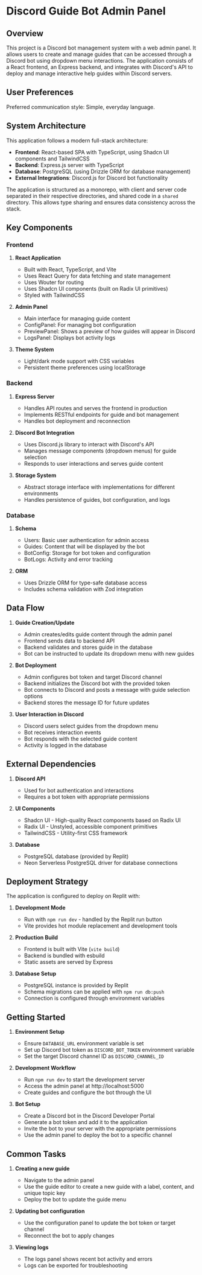 # Discord Guide Bot Admin Panel

## Overview

This project is a Discord bot management system with a web admin panel. It allows users to create and manage guides that can be accessed through a Discord bot using dropdown menu interactions. The application consists of a React frontend, an Express backend, and integrates with Discord's API to deploy and manage interactive help guides within Discord servers.

## User Preferences

Preferred communication style: Simple, everyday language.

## System Architecture

This application follows a modern full-stack architecture:

- **Frontend**: React-based SPA with TypeScript, using Shadcn UI components and TailwindCSS
- **Backend**: Express.js server with TypeScript
- **Database**: PostgreSQL (using Drizzle ORM for database management)
- **External Integrations**: Discord.js for Discord bot functionality

The application is structured as a monorepo, with client and server code separated in their respective directories, and shared code in a `shared` directory. This allows type sharing and ensures data consistency across the stack.

## Key Components

### Frontend

1. **React Application**
   - Built with React, TypeScript, and Vite
   - Uses React Query for data fetching and state management
   - Uses Wouter for routing
   - Uses Shadcn UI components (built on Radix UI primitives)
   - Styled with TailwindCSS

2. **Admin Panel**
   - Main interface for managing guide content
   - ConfigPanel: For managing bot configuration
   - PreviewPanel: Shows a preview of how guides will appear in Discord
   - LogsPanel: Displays bot activity logs

3. **Theme System**
   - Light/dark mode support with CSS variables
   - Persistent theme preferences using localStorage

### Backend

1. **Express Server**
   - Handles API routes and serves the frontend in production
   - Implements RESTful endpoints for guide and bot management
   - Handles bot deployment and reconnection

2. **Discord Bot Integration**
   - Uses Discord.js library to interact with Discord's API
   - Manages message components (dropdown menus) for guide selection
   - Responds to user interactions and serves guide content

3. **Storage System**
   - Abstract storage interface with implementations for different environments
   - Handles persistence of guides, bot configuration, and logs

### Database

1. **Schema**
   - Users: Basic user authentication for admin access
   - Guides: Content that will be displayed by the bot
   - BotConfig: Storage for bot token and configuration
   - BotLogs: Activity and error tracking

2. **ORM**
   - Uses Drizzle ORM for type-safe database access
   - Includes schema validation with Zod integration

## Data Flow

1. **Guide Creation/Update**
   - Admin creates/edits guide content through the admin panel
   - Frontend sends data to backend API
   - Backend validates and stores guide in the database
   - Bot can be instructed to update its dropdown menu with new guides

2. **Bot Deployment**
   - Admin configures bot token and target Discord channel
   - Backend initializes the Discord bot with the provided token
   - Bot connects to Discord and posts a message with guide selection options
   - Backend stores the message ID for future updates

3. **User Interaction in Discord**
   - Discord users select guides from the dropdown menu
   - Bot receives interaction events
   - Bot responds with the selected guide content
   - Activity is logged in the database

## External Dependencies

1. **Discord API**
   - Used for bot authentication and interactions
   - Requires a bot token with appropriate permissions

2. **UI Components**
   - Shadcn UI - High-quality React components based on Radix UI
   - Radix UI - Unstyled, accessible component primitives
   - TailwindCSS - Utility-first CSS framework

3. **Database**
   - PostgreSQL database (provided by Replit)
   - Neon Serverless PostgreSQL driver for database connections

## Deployment Strategy

The application is configured to deploy on Replit with:

1. **Development Mode**
   - Run with `npm run dev` - handled by the Replit run button
   - Vite provides hot module replacement and development tools

2. **Production Build**
   - Frontend is built with Vite (`vite build`)
   - Backend is bundled with esbuild
   - Static assets are served by Express

3. **Database Setup**
   - PostgreSQL instance is provided by Replit
   - Schema migrations can be applied with `npm run db:push`
   - Connection is configured through environment variables

## Getting Started

1. **Environment Setup**
   - Ensure `DATABASE_URL` environment variable is set
   - Set up Discord bot token as `DISCORD_BOT_TOKEN` environment variable
   - Set the target Discord channel ID as `DISCORD_CHANNEL_ID`

2. **Development Workflow**
   - Run `npm run dev` to start the development server
   - Access the admin panel at http://localhost:5000
   - Create guides and configure the bot through the UI

3. **Bot Setup**
   - Create a Discord bot in the Discord Developer Portal
   - Generate a bot token and add it to the application
   - Invite the bot to your server with the appropriate permissions
   - Use the admin panel to deploy the bot to a specific channel

## Common Tasks

1. **Creating a new guide**
   - Navigate to the admin panel
   - Use the guide editor to create a new guide with a label, content, and unique topic key
   - Deploy the bot to update the guide menu

2. **Updating bot configuration**
   - Use the configuration panel to update the bot token or target channel
   - Reconnect the bot to apply changes

3. **Viewing logs**
   - The logs panel shows recent bot activity and errors
   - Logs can be exported for troubleshooting